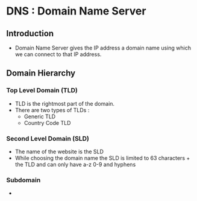 # DNS : Domain Name Server

## Introduction

- Domain Name Server gives the IP address a domain name using which we can connect to that IP address.

## Domain Hierarchy

### Top Level Domain (TLD)

- TLD is the rightmost part of the domain.
- There are two types of TLDs : 
    - Generic TLD
    - Country Code TLD

### Second Level Domain (SLD)

- The name of the website is the SLD
- While choosing the domain name the SLD is limited to 63 characters + the TLD and can only have a-z 0-9 and hyphens

### Subdomain 

- 